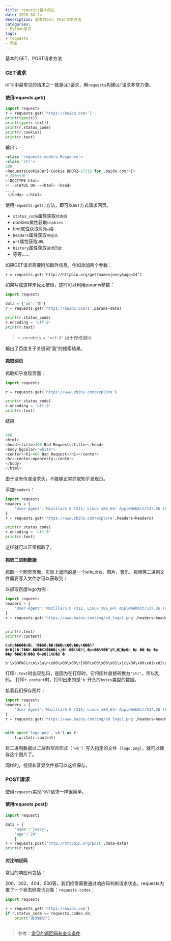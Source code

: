 ```yaml
---
title: requests基本用法
date: 2020-04-24
description: 基本的GET、POST请求方法 
categories:
- Python笔记
tags:
- requests
- 爬虫
---
```


基本的GET、POST请求方法 

### GET请求

`HTTP`中最常见的请求之一就是`GET`请求，用`requests`构建`GET`请求非常方便。

#### 使用requests.get()


```python
import requests
r = requests.get('https://baidu.com/')
print(type(r))
print(type(r.text))
print(r.status_code)
print(r.cookies)
print(r.text)
```
输出：


```python
<class 'requests.models.Response'>
<class 'str'>
200
<RequestsCookieJar[<Cookie BDORZ=27315 for .baidu.com/>]>
# 部分代码
<!DOCTYPE html>
<!--STATUS OK--><html> <head>
....
 </body> </html>
```
使用`requests.get()`方法，即可以`GET`方式请求网页。
- `status_code`属性获取`状态码`
- cookies属性获取`cookies`
- text属性获取`网页内容`
- `headers`属性获取`响应头`
- `url`属性获取`URL`
- `history`属性获取`请求历史`
- 等等......


如果GET请求需要附加额外信息，例如添加两个参数：

`r = requests.get('http://httpbin.org/get?name=joecy&age=24')`

如果写成这样未免太繁琐，这时可以利用params参数：

```python
import requests

data = {'wd':'我'}
r = requests.get('https://baidu.com/s',params=data)

print(r.status_code)
r.encoding = 'utf-8'
print(r.text)

```
> `r.encoding = 'utf-8'`  用于修改编码

输出了百度关于关键词“我”的搜索结果。


#### 抓取网页

抓取知乎发现页面：
```python
import requests

r = requests.get('https://www.zhihu.com/explore')

print(r.status_code)
r.encoding = 'utf-8'
print(r.text)
```



结果

```python

400
<html>
<head><title>400 Bad Request</title></head>
<body bgcolor="white">
<center><h1>400 Bad Request</h1></center>
<hr><center>openresty</center>
</body>
</html>
```
由于没有传递请求头，不能够正常抓取知乎发现页。

添加`headers`：


```python
import requests
headers = {
    'User-Agent':'Mozilla/5.0 (X11; Linux x86_64) AppleWebKit/537.36 (KHTML, like Gecko) Chrome/68.0.3440.75 Safari/537.36'
}
r = requests.get('https://www.zhihu.com/explore',headers=headers)

print(r.status_code)
r.encoding = 'utf-8'
print(r.text)

```
这样就可以正常抓取了。

#### 抓取二进制数据

抓取一个网页页面，实际上返回的是一个`HTML文档`，图片、音乐、视频等二进制文件需要写入文件才可以获取到：

以抓取百度logo为例：


```python
import requests
headers = {
    'User-Agent':'Mozilla/5.0 (X11; Linux x86_64) AppleWebKit/537.36 (KHTML, like Gecko) Chrome/68.0.3440.75 Safari/537.36'
}
r = requests.get('https://www.baidu.com/img/bd_logo1.png',headers=headers)


print(r.text)
print(r.content)

```


```
KaPq�����o�L !��B�;��|���wx��v��yk���5?�r�{(�(I��W.����KX����jsj�!:��{&�2{,�px��&9��^gRݩ�΍�p�p �p �� �p �p ��p ���5���B �=B�IEND�B`�

b'\x89PNG\r\n\x1a\n\x00\x00\x00\rIHDR\x00\x00\x02\x1c\x00\x00\x01\x02\x08\x03\x00\x00\x00\x82\x14\xfe8\
```

打印`r.text`时出现乱码，是因为在打印时，它将图片直接转换为`'str'`，所以乱码。
打印`r.content`时，打印出来的是`'b'`开头的`bytes`类型的数据。

接着我们保存图片：


```python
import requests
headers = {
    'User-Agent':'Mozilla/5.0 (X11; Linux x86_64) AppleWebKit/537.36 (KHTML, like Gecko) Chrome/68.0.3440.75 Safari/537.36'
}
r = requests.get('https://www.baidu.com/img/bd_logo1.png',headers=headers)


with open('logo.png','wb') as f:
    f.write(r.content)

```
将二进制数据以*二进制写的形式*（`'wb'`）写入指定的文件（`logo.png`），就可以保存这个图片了。

同样的，视频和音频文件都可以这样保存。

### POST请求



使用`requests`实现`POST`请求一样很简单。

#### 使用requests.post()


```python
import requests

data = {
    'name':'joecy',
    'age':'24'
    }
r = requests.post('http://httpbin.org/post',data=data)
print(r.text)

```

#### 对比响应码

常见的响应码包括：

200、302、404、500等，我们经常需要通过响应码判断请求状态，requests内置了一个状态码查询对象：`requests.codes`：


```python
import requests

r = requests.get('https://baidu.com')
if r.status_code == requests.codes.ok:
    print("请求成功")
    
```
> 参考：[常见的返回码和查询条件](https://#/)




